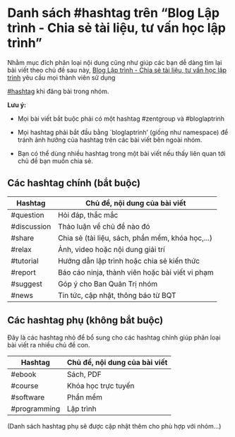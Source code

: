 ﻿# Danh sách #hashtag trên “Blog Lập trình - Chia sẻ tài liệu, tư vấn học lập trình”

Nhằm mục đích phân loại nội dung cũng như giúp các bạn dễ dàng tìm lại bài viết theo chủ đề sau này, [Blog Lập trình - Chia sẻ tài liệu, tư vấn học lập trình](https://www.facebook.com/groups/bloglaptrinh.vn/) yêu cầu mọi thành viên sử dụng

[#hashtag](https://www.facebook.com/help/587836257914341) khi đăng bài trong nhóm.

**Lưu ý:**
- Mọi bài viết bắt buộc phải có một hashtag #zentgroup và #bloglaptrinh

- Mọi hashtag phải bắt đầu bằng `bloglaptrinh’ (giống như namespace) để tránh ảnh hưởng của hashtag trên các bài viết bên ngoài nhóm.

- Bạn có thể dùng nhiều hashtag trong một bài viết nếu thấy liên quan tới chủ đề bạn muốn chia sẻ.

## Các hashtag chính (bắt buộc)

| Hashtag            | Chủ đề, nội dung của bài viết                    |
|--------------------|--------------------------------------------------|
| #question          | Hỏi đáp, thắc mắc                                |
| #discussion        | Thảo luận về chủ đề nào đó                       |
| #share             | Chia sẻ (tài liệu, sách, phần mềm, khóa học,...) |
| #relax             | Ảnh, video hoặc nội dung giải trí                |
| #tutorial          | Hướng dẫn lập trình hoặc chia sẻ kiến thức       |
| #report            | Báo cáo ninja, thành viên hoặc bài viết vi phạm  |
| #suggest           | Góp ý cho Ban Quản Trị nhóm                      |
| #news              | Tin tức, cập nhật, thông báo từ BQT              |

## Các hashtag phụ (không bắt buộc)

Đây là các hashtag nhỏ để bổ sung cho các hashtag chính giúp phân loại bài viết ra nhiều chủ đề con.

| Hashtag             | Chủ đề, nội dung của bài viết |
|---------------------|-------------------------------|
| #ebook              | Sách, PDF                     |
| #course             | Khóa học trực tuyến           |
| #software           | Phần mềm                      |
| #programming        | Lập trình                     |

(Danh sách hashtag phụ sẽ được cập nhật thêm cho phù hợp với nhóm...)
